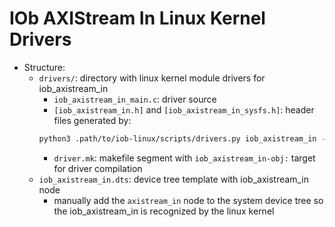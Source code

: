 <!--
SPDX-FileCopyrightText: 2025 IObundle

SPDX-License-Identifier: MIT
-->

# IOb AXIStream In Linux Kernel Drivers
- Structure:
    - `drivers/`: directory with linux kernel module drivers for
      iob_axistream_in
        - `iob_axistream_in_main.c`: driver source
        - `[iob_axistream_in.h]` and `[iob_axistream_in_sysfs.h]`: header files
          generated by:
        ```bash
        python3 .path/to/iob-linux/scripts/drivers.py iob_axistream_in -o [output_dir]
        ```
        - `driver.mk`: makefile segment with `iob_axistream_in-obj:` target for driver
          compilation
    - `iob_axistream_in.dts`: device tree template with iob_axistream_in node
        - manually add the `axistream_in` node to the system device tree so the
          iob_axistream_in is recognized by the linux kernel
